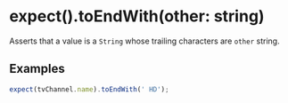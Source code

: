 # expect().toEndWith(other: string)

Asserts that a value is a `String` whose trailing characters are `other` string.

## Examples

```js
expect(tvChannel.name).toEndWith(' HD');
```
